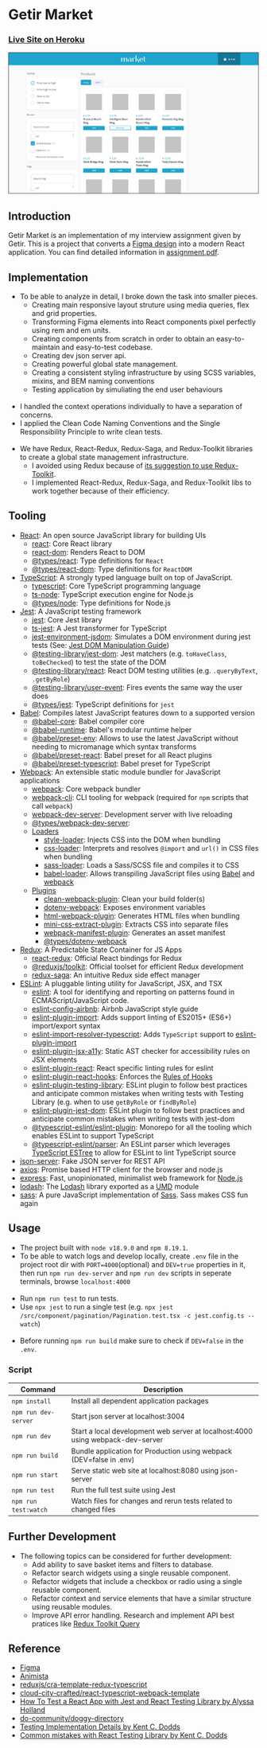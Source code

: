 # Getir Market
### [Live Site on Heroku](https://serdarsen-getir-market.herokuapp.com/)

![Getir Market](./docs/screenshot.png)

## Introduction
Getir Market is an implementation of my interview assignment given by Getir. This is a project that converts a [Figma design](./docs/design.fig) into a modern React application. You can find detailed information in [assignment.pdf](./docs/assignment.pdf).

## Implementation
* To be able to analyze in detail, I broke down the task into smaller pieces.
    * Creating main responsive layout struture using media queries, flex and grid properties. 
    * Transforming Figma elements into React components pixel perfectly using rem and em units. 
    * Creating components from scratch in order to obtain an easy-to-maintain and easy-to-test codebase. 
    * Creating dev json server api.
    * Creating powerful global state management.
    * Creating a consistent styling infrastructure by using SCSS variables, mixins, and BEM naming conventions
    * Testing application by simuliating the end user behaviours
<br/><br/>    
* I handled the context operations individually to have a separation of concerns.  
* I applied the Clean Code Naming Conventions and the Single Responsibility Principle to write clean tests.
<br/><br/>
* We have Redux, React-Redux, Redux-Saga, and Redux-Toolkit libraries to create a global state management infrastructure.
    *  I avoided using Redux because of [its suggestion to use Redux-Toolkit](https://redux.js.org/introduction/why-rtk-is-redux-today).
    *  I implemented React-Redux, Redux-Saga, and Redux-Toolkit libs to work together because of their efficiency.

## Tooling
- [React](https://reactjs.org): An open source JavaScript library for building UIs
  - [react](https://github.com/facebook/react): Core React library
  - [react-dom](https://www.npmjs.com/package/react-dom): Renders React to DOM
  - [@types/react](https://www.npmjs.com/package/@types/react): Type definitions for `React`
  - [@types/react-dom](https://www.npmjs.com/package/@types/react-dom): Type definitions for `ReactDOM`
- [TypeScript](https://www.typescriptlang.org/): A strongly typed language built on top of JavaScript.
  - [typescript](https://github.com/Microsoft/TypeScript): Core TypeScript programming language
  - [ts-node](https://github.com/TypeStrong/ts-node): TypeScript execution engine for Node.js
  - [@types/node](https://www.npmjs.com/package/@types/node): Type definitions for Node.js
- [Jest](https://jestjs.io/): A JavaScript testing framework
  - [jest](https://github.com/facebook/jest): Core Jest library
  - [ts-jest](https://github.com/kulshekhar/ts-jest): A Jest transformer for TypeScript
  - [jest-environment-jsdom](https://github.com/facebook/jest): Simulates a DOM environment during jest tests (See: [Jest DOM Manipulation Guide](https://jestjs.io/docs/tutorial-jquery))
  - [@testing-library/jest-dom](https://github.com/testing-library/jest-dom): Jest matchers (e.g. `toHaveClass`, `toBeChecked`) to test the state of the DOM
  - [@testing-library/react](https://www.npmjs.com/package/@testing-library/react): React DOM testing utilities (e.g. `.queryByText`, `.getByRole`)
  - [@testing-library/user-event](https://github.com/testing-library/user-event): Fires events the same way the user does
  - [@types/jest](https://github.com/DefinitelyTyped/DefinitelyTyped): TypeScript definitions for `jest`
- [Babel](https://github.com/babel/babel): Compiles latest JavaScript features down to a supported version
  - [@babel-core](https://www.npmjs.com/package/@babel/core): Babel compiler core
  - [@babel-runtime](https://www.npmjs.com/package/@babel/runtime): Babel's modular runtime helper
  - [@babel/preset-env](https://babeljs.io/docs/en/babel-preset-env): Allows to use the latest JavaScript without needing to micromanage which syntax transforms
  - [@babel/preset-react](https://babeljs.io/docs/en/babel-preset-react/): Babel preset for all React plugins
  - [@babel/preset-typescript](https://babeljs.io/docs/en/babel-preset-typescript): Babel preset for TypeScript
- [Webpack](https://webpack.js.org/): An extensible static module bundler for JavaScript applications
  - [webpack](https://github.com/webpack/webpack): Core webpack bundler
  - [webpack-cli](https://github.com/webpack/webpack-cli): CLI tooling for webpack (required for `npm` scripts that call `webpack`)
  - [webpack-dev-server](https://github.com/webpack/webpack-dev-server): Development server with live reloading
  - [@types/webpack-dev-server](): 
  - [Loaders](https://webpack.js.org/loaders/)
    - [style-loader](https://github.com/webpack-contrib/style-loader): Injects CSS into the DOM when bundling
    - [css-loader](https://github.com/webpack-contrib/css-loader): Interprets and resolves `@import` and `url()` in CSS files when bundling
    - [sass-loader](https://github.com/webpack-contrib/sass-loader): Loads a Sass/SCSS file and compiles it to CSS
    - [babel-loader](https://github.com/babel/babel-loader): Allows transpiling JavaScript files using [Babel](https://github.com/babel/babel) and [webpack](https://github.com/webpack/webpack)
  - [Plugins](https://webpack.js.org/plugins/)
    - [clean-webpack-plugin](https://github.com/johnagan/clean-webpack-plugin): Clean your build folder(s)
    - [dotenv-webpack](https://github.com/mrsteele/dotenv-webpack): Exposes environment variables
    - [html-webpack-plugin](https://github.com/jantimon/html-webpack-plugin): Generates HTML files when bundling
    - [mini-css-extract-plugin](https://github.com/webpack-contrib/mini-css-extract-plugin): Extracts CSS into separate files
    - [webpack-manifest-plugin](https://github.com/shellscape/webpack-manifest-plugin): Generates an asset manifest
    - [@types/dotenv-webpack]()
- [Redux](https://redux.js.org/introduction/why-rtk-is-redux-today): A Predictable State Container for JS Apps
    - [react-redux](https://react-redux.js.org/): Official React bindings for Redux
    - [@reduxjs/toolkit](https://redux-toolkit.js.org/): Official toolset for efficient Redux development
    - [redux-saga](https://redux-saga.js.org/): An intuitive Redux side effect manager
- [ESLint](https://eslint.org/): A pluggable linting utility for JavaScript, JSX, and TSX
    - [eslint](https://github.com/eslint/eslint): A tool for identifying and reporting on patterns found in ECMAScript/JavaScript code.
    - [eslint-config-airbnb](https://github.com/airbnb/javascript): Airbnb JavaScript style guide
    - [eslint-plugin-import](https://github.com/import-js/eslint-plugin-import): Adds support linting of ES2015+ (ES6+) import/export syntax  
    - [eslint-import-resolver-typescript](https://github.com/import-js/eslint-import-resolver-typescript): Adds `TypeScript` support to [eslint-plugin-import](https://github.com/import-js/eslint-plugin-import)      
    - [eslint-plugin-jsx-a11y](https://github.com/jsx-eslint/eslint-plugin-jsx-a11y): Static AST checker for accessibility rules on JSX elements
    - [eslint-plugin-react](https://github.com/jsx-eslint/eslint-plugin-react): React specific linting rules for eslint  
    - [eslint-plugin-react-hooks](https://www.npmjs.com/package/eslint-plugin-react-hooks): Enforces the [Rules of Hooks](https://reactjs.org/docs/hooks-rules.html)
    - [eslint-plugin-testing-library](https://github.com/testing-library/eslint-plugin-testing-library): ESLint plugin to follow best practices and anticipate common mistakes when writing tests with Testing Library (e.g. when to use `getByRole` or `findByRole`)    
    - [eslint-plugin-jest-dom](https://github.com/testing-library/eslint-plugin-jest-dom): ESLint plugin to follow best practices and anticipate common mistakes when writing tests with jest-dom    
    - [@typescript-eslint/eslint-plugin](https://github.com/typescript-eslint/typescript-eslint): Monorepo for all the tooling which enables ESLint to support TypeScript
    - [@typescript-eslint/parser](https://www.npmjs.com/package/@typescript-eslint/parser):  An ESLint parser which leverages [TypeScript ESTree](https://github.com/typescript-eslint/typescript-eslint/tree/main/packages/typescript-estree) to allow for ESLint to lint TypeScript source
- [json-server](https://github.com/typicode/json-server): Fake JSON server for REST API  
- [axios](https://github.com/axios/axios): Promise based HTTP client for the browser and node.js
- [express](https://github.com/expressjs/express): Fast, unopinionated, minimalist web framework for [Node.js](http://nodejs.org)
- [lodash](https://github.com/lodash/lodash): The [Lodash](https://lodash.com/) library exported as a [UMD](https://github.com/umdjs/umd) module   
- [sass](https://www.npmjs.com/package/sass): A pure JavaScript implementation of [Sass](https://sass-lang.com/). Sass makes CSS fun again     
  
## Usage
- The project built with `node v18.9.0` and `npm 8.19.1`.
- To be able to watch logs and develop locally, create `.env` file in the project root dir with `PORT=4000`(optional) and `DEV=true` properties in it, then run `npm run dev-server` and `npm run dev` scripts in seperate terminals, browse `localhost:4000`
<br/><br/>
- Run `npm run test` to run tests.
- Use `npx jest` to run a single test (e.g. `npx jest /src/component/pagination/Pagination.test.tsx -c jest.config.ts --watch`)
<br/><br/>
- Before running `npm run build` make sure to check if `DEV=false` in the `.env`.

### Script
| Command                    | Description                                                                            |
| -------------------------- | -------------------------------------------------------------------------------------- |
| `npm install`              | Install all dependent application packages                                             |
| `npm run dev-server`       | Start json server at localhost:3004                                                    |
| `npm run dev`              | Start a local development web server at localhost:4000 using webpack-dev-server        |
| `npm run build`            | Bundle application for Production using webpack (DEV=false in .env)                    |
| `npm run start`            | Serve static web site at localhost:8080 using json-server                              |
| `npm run test`             | Run the full test suite using Jest                                                     |
| `npm run test:watch`       | Watch files for changes and rerun tests related to changed files                       |

## Further Development
* The following topics can be considered for further development:
    * Add ability to save basket items and filters to database.
    * Refactor search widgets using a single reusable component.
    * Refactor widgets that include a checkbox or radio using a single reusable component.
    * Refactor context and service elements that have a similar structure using reusable modules.
    * Improve API error handling. Research and implement API best pratices like [Redux Toolkit Query](https://redux-toolkit.js.org/rtk-query/usage/examples)

## Reference
- [Figma](https://www.figma.com)
- [Animista](https://animista.net)
- [reduxjs/cra-template-redux-typescript](https://github.com/reduxjs/cra-template-redux-typescript)
- [cloud-city-crafted/react-typescript-webpack-template](https://github.com/cloud-city-crafted/react-typescript-webpack-template)
- [How To Test a React App with Jest and React Testing Library by Alyssa Holland](https://www.digitalocean.com/community/tutorials/how-to-test-a-react-app-with-jest-and-react-testing-library)
- [do-community/doggy-directory](https://github.com/do-community/doggy-directory)
- [Testing Implementation Details by Kent C. Dodds](https://kentcdodds.com/blog/testing-implementation-details)
- [Common mistakes with React Testing Library by Kent C. Dodds](https://kentcdodds.com/blog/common-mistakes-with-react-testing-library)
